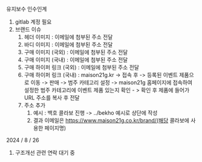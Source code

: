 유지보수 인수인계

1. gitlab 계정 필요
2. 브랜드 이슈 
	1. 헤더 이미지 : 이메일에 첨부된 주소 전달
	2. 바디 이미지 :  이메일에 첨부된 주소 전달
	3. 구매 이미지  (국외) : 이메일에 첨부된 주소 전달
	4. 구매 이미지 (국내) : 이메일에 첨부된 주소 전달
	5. 구매 하이퍼 링크 (국외) : 이메일에 첨부된 주소 전달
	6. 구매 하이퍼 링크 (국내) : maison21g.kr -> 접속 후 -> 등록된 이벤트 제품으로 이동 -> 판매 -> 범주 카테고리 설정 -> maison21g 홈페이지에 접속하여 설정한 범주 카테고리에 이벤트 제품 있는지 확인 - > 확인 후 제품에 들어가 URL 주소를 복사 후 전달
	7. 주소 추가 
		1. 예시 : 백호 콜라보 진행 -> ../bekho 예시로 상단에 작성
		2. 결과 이메일은 https://www.maison21g.co.kr/brand/(해당 콜라보에 사용한 페이지명)

2024 / 8 / 26
1. 구조개선 관련 연락 대기 중